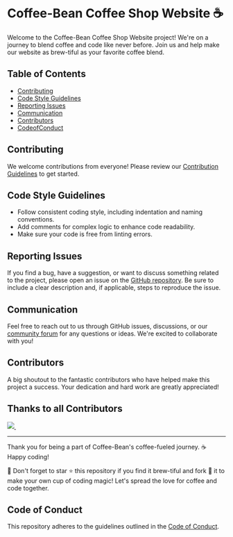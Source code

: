 # Coffee-Bean Coffee Shop Website ☕

Welcome to the Coffee-Bean Coffee Shop Website project! We're on a journey to blend coffee and code like never before. Join us and help make our website as brew-tiful as your favorite coffee blend.

## Table of Contents
- [Contributing](#contributing)
- [Code Style Guidelines](#code-style-guidelines)
- [Reporting Issues](#reporting-issues)
- [Communication](#communication)
- [Contributors](#contributors)
- [CodeofConduct](#codeofconduct)

## Contributing

We welcome contributions from everyone! Please review our [Contribution Guidelines](CONTRIBUTING.md) to get started. 

## Code Style Guidelines

- Follow consistent coding style, including indentation and naming conventions.
- Add comments for complex logic to enhance code readability.
- Make sure your code is free from linting errors.

## Reporting Issues

If you find a bug, have a suggestion, or want to discuss something related to the project, please open an issue on the [GitHub repository](https://github.com/your-username/coffee-bean/issues). Be sure to include a clear description and, if applicable, steps to reproduce the issue.

## Communication

Feel free to reach out to us through GitHub issues, discussions, or our [community forum]([link-to-forum](https://github.com/yash19sinha/coffee-bean/discussions/2)) for any questions or ideas. We're excited to collaborate with you!

## Contributors

A big shoutout to the fantastic contributors who have helped make this project a success. Your dedication and hard work are greatly appreciated!

## Thanks to all Contributors <a name = "contributors"></a>


<a href="https://github.com/yash19sinha/coffee-bean/graphs/contributors">
  <img src="https://contrib.rocks/image?repo=yash19sinha/coffee-bean&max=400&columns=10" />
  <img src="https://us-central1-tooljet-hub.cloudfunctions.net/github" width="0" height="0" />
</a>



---

Thank you for being a part of Coffee-Bean's coffee-fueled journey. ☕ Happy coding!

🌟 Don't forget to star ⭐ this repository if you find it brew-tiful and fork 🍴 it to make your own cup of coding magic! Let's spread the love for coffee and code together.

## Code of Conduct
This repository adheres to the guidelines outlined in the [Code of Conduct](CODE_OF_CONDUCT.md).
